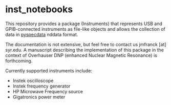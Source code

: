 # inst_notebooks

This repository provides a package (Instruments) that represents USB and GPIB-connected instruments as file-like objects and allows the collection of data in [pyspecdata](http://jmfrancklab.github.io/pyspecdata) nddata format.

The documentation is not extensive, but feel free to contact us jmfranck [at] syr.edu.  A manuscript describing the implementation of this package in the context of Overhauser DNP (enhanced Nuclear Magnetic Resonance) is forthcoming.

Currently supported instruments include:

* Instek oscilloscope
* Instek frequency generator
* HP Microwave Frequency source
* Gigatronics power meter
